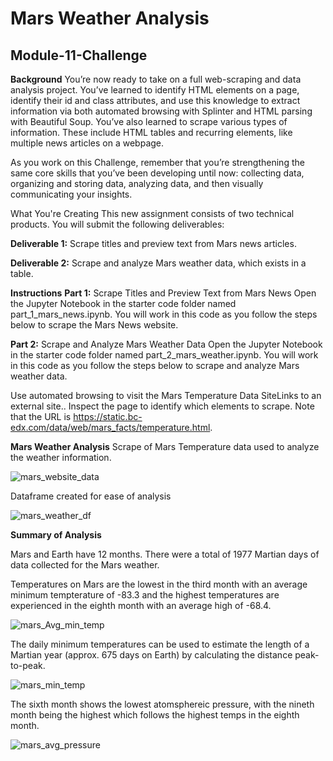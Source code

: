 # Mars Weather Analysis
## Module-11-Challenge

**Background**
You’re now ready to take on a full web-scraping and data analysis project. You’ve learned to identify HTML elements on a page, identify their id and class attributes, and use this knowledge to extract information via both automated browsing with Splinter and HTML parsing with Beautiful Soup. You’ve also learned to scrape various types of information. These include HTML tables and recurring elements, like multiple news articles on a webpage.

As you work on this Challenge, remember that you’re strengthening the same core skills that you’ve been developing until now: collecting data, organizing and storing data, analyzing data, and then visually communicating your insights.

What You're Creating
This new assignment consists of two technical products. You will submit the following deliverables:

**Deliverable 1:** Scrape titles and preview text from Mars news articles.

**Deliverable 2:** Scrape and analyze Mars weather data, which exists in a table.

**Instructions**
**Part 1:** Scrape Titles and Preview Text from Mars News
Open the Jupyter Notebook in the starter code folder named part_1_mars_news.ipynb. You will work in this code as you follow the steps below to scrape the Mars News website.

**Part 2:** Scrape and Analyze Mars Weather Data
Open the Jupyter Notebook in the starter code folder named part_2_mars_weather.ipynb. You will work in this code as you follow the steps below to scrape and analyze Mars weather data.

Use automated browsing to visit the Mars Temperature Data SiteLinks to an external site.. Inspect the page to identify which elements to scrape. Note that the URL is https://static.bc-edx.com/data/web/mars_facts/temperature.html.

**Mars Weather Analysis**
Scrape of Mars Temperature data used to analyze the weather information.

![mars_website_data](https://user-images.githubusercontent.com/117309455/225374306-3e3b21f8-9355-4699-883c-516676c34404.png)

Dataframe created for ease of analysis

![mars_weather_df](https://user-images.githubusercontent.com/117309455/225378587-52673630-7109-4e89-8310-a7e6817b0860.png)


**Summary of Analysis**

Mars and Earth have 12 months. There were a total of 1977 Martian days of data collected for the Mars weather.

Temperatures on Mars are the lowest in the third month with an average minimum tempterature of -83.3 and the highest temperatures are experienced in the eighth month with an average high of -68.4.

![mars_Avg_min_temp](https://user-images.githubusercontent.com/117309455/225376389-efabafed-ecc5-4815-ab21-03ea3dbcf468.png)

The daily minimum temperatures can be used to estimate the length of a Martian year (approx. 675 days on Earth) by calculating the distance peak-to-peak. 

![mars_min_temp](https://user-images.githubusercontent.com/117309455/225377719-f857422a-8938-4c7e-bd3c-62757686ac63.png)

The sixth month shows the lowest atomsphereic pressure, with the nineth month being the highest which follows the highest temps in the eighth month.

![mars_avg_pressure](https://user-images.githubusercontent.com/117309455/225376749-e2cc3653-06a1-489f-8c29-949b4305552a.png)

